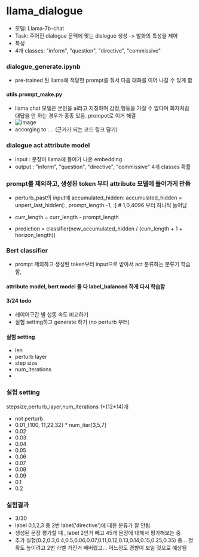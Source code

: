 # llama_dialogue

- 모델: Llama-7b-chat
- Task: 주어진 dialogue 문맥에 맞는 dialogue 생성 -> 발화의 특성을 제어 
- 특성
- 4개 classes: "inform", "question", "directive", "commissive"

### dialogue_generate.ipynb
- pre-trained 된 llama에 적당한 prompt를 줘서 다음 대화를 이어 나갈 수 있게 함
#### utils.prompt_make.py
- llama chat 모델은 본인을 ai라고 지칭하며 감정,행동을 가질 수 없다며 화자처럼 대답을 안 하는 경우가 종종 있음. prompot로 이거 해결  
 - ![image](https://github.com/Songwooseok123/llama_dialogue/assets/80091008/0c6c9f30-217d-43ea-a0f9-a27b9a2ea976)
 - accorging to .... (근거가 되는 코드 링크 달기)



 ### dialogue act attribute model
  - input : 문장이 llama에 들어가 나온 embedding
  - output : "inform", "question", "directive", "commissive"  4개 classes 확률


### prompt를 제외하고, 생성된 token 부터 attribute 모델에 들어가게 만듬
- perturb_past의 input에 accumulated_hidden: accumulated_hidden = unpert_last_hidden[:, prompt_length:-1, :] # 1,0,4096 부터 하나씩 늘어남 

- curr_length = curr_length - prompt_length
- prediction = classifier(new_accumulated_hidden / (curr_length + 1 + horizon_length))
### Bert classifier
- prompt 제외하고 생성된 token부터 input으로 받아서 act 분류하는 분류기 학습함,

#### attribute model, bert model 둘 다 label_balanced 하게 다시 학습함

#### 3/24 todo 
- 레이어구간 별 섭동 속도 비교하기
- 실험 setting하고 generate 하기 (no perturb 부터)
#### 실험 setting
- len
- perturb layer
- step size
- num_iterations
- 


### 실험 setting 
stepsize,perturb_layer,num_iterations
1+(12*14)개 
- not perturb
- 0.01_{100, 11,22,32} * num_iter{3,5,7}
- 0.02
- 0.03
- 0.04
- 0.05
- 0.06
- 0.07
- 0.08
- 0.09
- 0.1
- 0.2


### 실험결과
- 3/30
 - label 0,1,2,3 중 2번 label('directive')에 대한 분류가 잘 안됨.
  - 생성된 문장 평가할 때 , label 2인거 빼고 45개 문장에 대해서 평가해보는 중
  - 추가 실험(0.2,0.3,0.4,0.5,0.06,0.07,0.11,0.12,0.13,0.14,0.15,0.25,0.35) 중… 정확도 높이려고 2번 라벨 가진거 빼버렸고… 어느정도 경향이 보일 것으로 예상됨 
